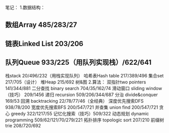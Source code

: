 笔记：
1.数据结构：
## 数组Array 485/283/27 
## 链表Linked List 203/206
## 队列Queue 933/225（用队列实现栈）/622/641
栈stack 20/496/232（用栈实现队列）
哈希表Hash table 217/389/496
集合set 217/705（设计）
堆Heap 215/692
树&图
2.算法：
双指针two pointers 141/344/881
二分查找 binary search 704/35/162/74
滑动窗口 sliding window（技巧） 209/1456
递归 recursion 509/206/344/687
分治 divide&conquer 169/53
回溯 backtracking 22/78/77/46（全经典）
深度优先搜索DFS 938/78/200
宽度优先搜索BFS 200/547/721
并查集 union find 200/547/721
贪心 greedy 322/1217/55
记忆化搜索（技巧）509/322
动态规划 dynamic programming 509/62/121/70/279/221
拓扑排序 topologic sort 207/210
前缀树 trie 208/720/692